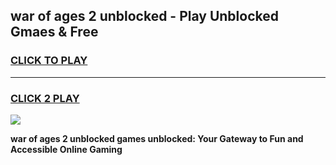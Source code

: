 
## war of ages 2 unblocked - Play Unblocked Gmaes & Free
<h3>
<a href="https://news.freeplayer.one?title=war_of_ages_2_unblocked&ref=16F">CLICK TO PLAY</a></h3>
<hr>

<h3>
<a href="https://news.freeplayer.one?title=war_of_ages_2_unblocked&ref=16F">CLICK 2 PLAY</a>
  
</h3>

<a href="https://news.freeplayer.one?title=war_of_ages_2_unblocked&ref=16F/"><img src="https://clearcache.store/games.png"></a>


**war of ages 2 unblocked games unblocked: Your Gateway to Fun and Accessible Online Gaming**
